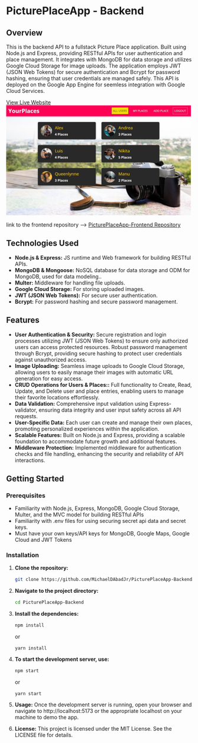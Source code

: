 # PicturePlaceApp - Backend

## Overview

This is the backend API to a fullstack Picture Place application. Built using Node.js and Express, providing RESTful APIs for user authentication and place management. It integrates with MongoDB for data storage and utilizes Google Cloud Storage for image uploads. The application employs JWT (JSON Web Tokens) for secure authentication and Bcrypt for password hashing, ensuring that user credentials are managed safely. This API is deployed on the Google App Engine for seemless integration with Google Cloud Services.

<a href="https://junmike-picture-place.netlify.app/" target="_blank">View Live Website</a>
<img src="https://raw.githubusercontent.com/MichaelDAbadJr/assets/refs/heads/main/PicturePlace-Cover.jpg" width="500">

link to the frontend repository -->
<a href="https://github.com/MichaelDAbadJr/PicturePlaceApp-Frontend/" target="_blank">PicturePlaceApp-Frontend Repository</a>

## Technologies Used

- **Node.js & Express:** JS runtime and Web framework for building RESTful APIs.
- **MongoDB & Mongoose:** NoSQL database for data storage and ODM for MongoDB, used for data modeling..
- **Multer:** Middleware for handling file uploads.
- **Google Cloud Storage:** For storing uploaded images.
- **JWT (JSON Web Tokens):** For secure user authentication.
- **Bcrypt:** For password hashing and secure password management.

## Features

- **User Authentication & Security:** Secure registration and login processes utilizing JWT (JSON Web Tokens) to ensure only authorized users can access protected resources. Robust password management through Bcrypt, providing secure hashing to protect user credentials against unauthorized access.
- **Image Uploading:** Seamless image uploads to Google Cloud Storage, allowing users to easily manage their images with automatic URL generation for easy access.
- **CRUD Operations for Users & Places::** Full functionality to Create, Read, Update, and Delete user and place entries, enabling users to manage their favorite locations effortlessly.
- **Data Validation:** Comprehensive input validation using Express-validator, ensuring data integrity and user input safety across all API requests.
- **User-Specific Data:** Each user can create and manage their own places, promoting personalized experiences within the application.
- **Scalable Features:** Built on Node.js and Express, providing a scalable foundation to accommodate future growth and additional features.
- **Middleware Protection:** Implemented middleware for authentication checks and file handling, enhancing the security and reliability of API interactions.

## Getting Started

### Prerequisites

- Familiarity with Node.js, Express, MongoDB, Google Cloud Storage, Multer, and the MVC model for building RESTful APIs
- Familiarity with .env files for using securing secret api data and secret keys.
- Must have your own keys/API keys for MongoDB, Google Maps, Google Cloud and JWT Tokens

### Installation

1. **Clone the repository:**

   ```sh
   git clone https://github.com/MichaelDAbadJr/PicturePlaceApp-Backend
   ```

2. **Navigate to the project directory:**

   ```sh
   cd PicturePlaceApp-Backend
   ```

3. **Install the dependencies:**

   ```sh
   npm install
   ```

   or

   ```
   yarn install
   ```

4. **To start the development server, use:**

   ```sh
   npm start
   ```

   or

   ```
   yarn start
   ```

5. **Usage:**
   Once the development server is running, open your browser and navigate to http://localhost:5173 or the appropriate localhost on your machine to demo the app.

6. **License:**
   This project is licensed under the MIT License. See the LICENSE file for details.
